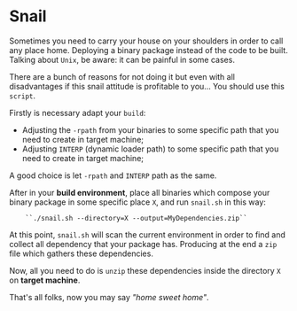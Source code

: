 # Snail

Sometimes you need to carry your house on your shoulders in order to call any place home. Deploying
a binary package instead of the code to be built. Talking about ``Unix``, be aware: it can be painful
in some cases.

There are a bunch of reasons for not doing it but even with all disadvantages if this snail attitude
is profitable to you... You should use this ``script``.

Firstly is necessary adapt your ``build``:

- Adjusting the ``-rpath`` from your binaries to some specific path that you need to create in target machine;
- Adjusting ``INTERP`` (dynamic loader path) to some specific path that you need to create in target machine;

A good choice is let ``-rpath`` and ``INTERP`` path as the same.

After in your **build environment**, place all binaries which compose your binary package in some specific place ``X``, and
run ``snail.sh`` in this way:

        ``./snail.sh --directory=X --output=MyDependencies.zip``

At this point, ``snail.sh`` will scan the current environment in order to find and collect all dependency that
your package has. Producing at the end a ``zip`` file which gathers these dependencies.

Now, all you need to do is ``unzip`` these dependencies inside the directory ``X`` on **target machine**.

That's all folks, now you may say *"home sweet home"*.

